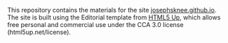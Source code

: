 This repository contains the materials for the site [josephsknee.github.io](https://josephsknee.github.io). The site is built using the Editorial template from [HTML5 Up](https://html5up.net), which allows free personal and commercial use under the CCA 3.0 license (html5up.net/license).
